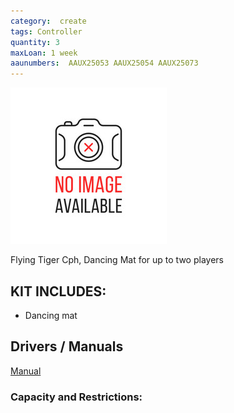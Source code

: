 ```yaml
---
category:  create
tags: Controller
quantity: 3
maxLoan: 1 week
aaunumbers:  AAUX25053 AAUX25054 AAUX25073
---
```

![Dancing Mat](/assets/images/equip/noImage.jpg)

Flying Tiger Cph, Dancing Mat for up to two players
## KIT INCLUDES:
-  Dancing mat

## Drivers / Manuals
[Manual](https://cdn.shopify.com/s/files/1/0526/7144/7238/files/1068f11dbb30ade5a43629035787eb69.pdf?v=1720592285)



### Capacity and Restrictions:
